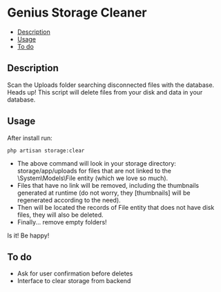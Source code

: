 # Genius Storage Cleaner

- [Description](#description)
- [Usage](#usage)
- [To do](#todo)

<a name="description"></a>
## Description

Scan the Uploads folder searching disconnected files with the database.
Heads up! This script will delete files from your disk and data in your database.

<a name="usage"></a>
## Usage

After install run:

    php artisan storage:clear

- The above command will look in your storage directory: storage/app/uploads for files that are not linked to the \System\Models\File entity (which we love so much).
- Files that have no link will be removed, including the thumbnails generated at runtime (do not worry, they [thumbnails] will be regenerated according to the need).
- Then will be located the records of File entity that does not have disk files, they will also be deleted.
- Finally... remove empty folders!

Is it! Be happy!


<a name="todo"></a>
## To do

- Ask for user confirmation before deletes
- Interface to clear storage from backend



